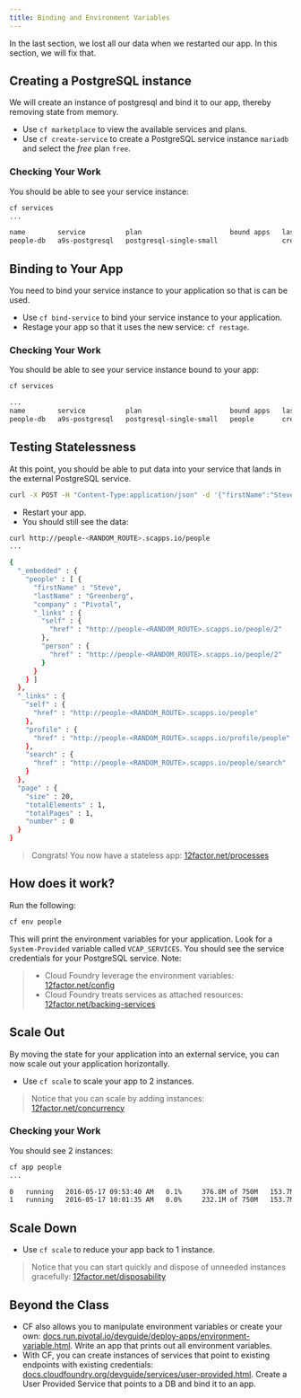 ```yaml
---
title: Binding and Environment Variables
---
```


In the last section, we lost all our data when we restarted our app.  In this section, we will fix that.

## Creating a PostgreSQL instance

We will create an instance of postgresql and bind it to our app, thereby removing state from memory.

* Use `cf marketplace` to view the available services and plans.  
* Use `cf create-service` to create a PostgreSQL service instance `mariadb` and select the *free* plan `free`.

### Checking Your Work

You should be able to see your service instance:

```sh
cf services
...

name        service          plan                      bound apps   last operation
people-db   a9s-postgresql   postgresql-single-small                create succeeded
```

## Binding to Your App

You need to bind your service instance to your application so that is can be used.

* Use `cf bind-service` to bind your service instance to your application.
* Restage your app so that it uses the new service: `cf restage`.

### Checking Your Work

You should be able to see your service instance bound to your app:

```sh
cf services

...
name        service          plan                      bound apps   last operation
people-db   a9s-postgresql   postgresql-single-small   people       create succeeded
```

## Testing Statelessness

At this point, you should be able to put data into your service that lands in the external PostgreSQL service.

```sh
curl -X POST -H "Content-Type:application/json" -d '{"firstName":"Steve", "lastName":"Greenberg", "company":"Pivotal"}' http://people-<RANDOM_ROUTE>.scapps.io/people
```

* Restart your app.
* You should still see the data:

```sh
curl http://people-<RANDOM_ROUTE>.scapps.io/people
...

{
  "_embedded" : {
    "people" : [ {
      "firstName" : "Steve",
      "lastName" : "Greenberg",
      "company" : "Pivotal",
      "_links" : {
        "self" : {
          "href" : "http://people-<RANDOM_ROUTE>.scapps.io/people/2"
        },
        "person" : {
          "href" : "http://people-<RANDOM_ROUTE>.scapps.io/people/2"
        }
      }
    } ]
  },
  "_links" : {
    "self" : {
      "href" : "http://people-<RANDOM_ROUTE>.scapps.io/people"
    },
    "profile" : {
      "href" : "http://people-<RANDOM_ROUTE>.scapps.io/profile/people"
    },
    "search" : {
      "href" : "http://people-<RANDOM_ROUTE>.scapps.io/people/search"
    }
  },
  "page" : {
    "size" : 20,
    "totalElements" : 1,
    "totalPages" : 1,
    "number" : 0
  }
}
```

> Congrats!  You now have a stateless app: <a href="http://12factor.net/processes" target="_blank">12factor.net/processes</a>

## How does it work?

Run the following:

```sh
cf env people
```

This will print the environment variables for your application.  Look for a `System-Provided` variable called `VCAP_SERVICES`.  You should see the service credentials for your PostgreSQL service.  Note:

> * Cloud Foundry leverage the environment variables: <a href="http://12factor.net/config" target="_blank">12factor.net/config</a>
> * Cloud Foundry treats services as attached resources: <a href="http://12factor.net/backing-services" target="_blank">12factor.net/backing-services</a>


## Scale Out

By moving the state for your application into an external service, you can now scale out your application horizontally.

* Use `cf scale` to scale your app to 2 instances.

> Notice that you can scale by adding instances: <a href="http://12factor.net/concurrency" target="_blank">12factor.net/concurrency</a>

### Checking your Work

You should see 2 instances:

```sh
cf app people
...

0   running   2016-05-17 09:53:40 AM   0.1%     376.8M of 750M   153.7M of 1G      
1   running   2016-05-17 10:01:35 AM   0.0%     232.1M of 750M   153.7M of 1G      
```

## Scale Down

* Use `cf scale` to reduce your app back to 1 instance.

> Notice that you can start quickly and dispose of unneeded instances gracefully: <a href="http://12factor.net/disposability" target="_blank">12factor.net/disposability</a>

## Beyond the Class

* CF also allows you to manipulate environment variables or create your own: <a href="https://docs.run.pivotal.io/devguide/deploy-apps/environment-variable.html" target="_blank">docs.run.pivotal.io/devguide/deploy-apps/environment-variable.html</a>.  Write an app that prints out all environment variables.
* With CF, you can create instances of services that point to existing endpoints with existing credentials: <a href="http://docs.cloudfoundry.org/devguide/services/user-provided.html" target="_blank">docs.cloudfoundry.org/devguide/services/user-provided.html</a>.  Create a User Provided Service that points to a DB and bind it to an app.
